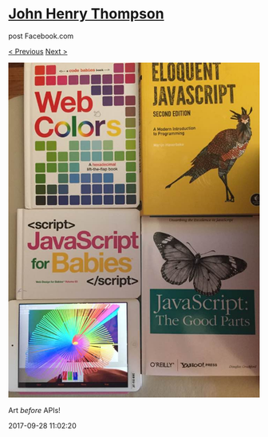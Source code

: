 # [John Henry Thompson](../README.md)
post Facebook.com

[< Previous](2017-10-01-2.md) [Next >](2017-09-28-2.md)

[![](../media/2017-09-28/Timeline-Photos-Art-before-APIs.jpg)](../README.md)

Art *before* APIs!

2017-09-28 11:02:20